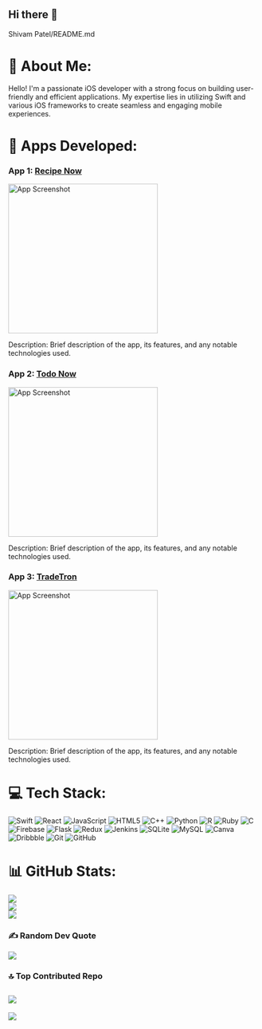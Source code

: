 ## Hi there 👋

<!--
**shivampatel066/shivampatel066** is a ✨ _special_ ✨ repository because its `README.md` (this file) appears on your GitHub profile.

Here are some ideas to get you started:

- 🔭 I’m currently working on ...
- 🌱 I’m currently learning ...
- 👯 I’m looking to collaborate on ...
- 🤔 I’m looking for help with ...
- 💬 Ask me about ...
- 📫 How to reach me: ...
- 😄 Pronouns: ...
- ⚡ Fun fact: ...
-->

Shivam Patel/README.md
# 💫 About Me:
Hello! I'm a passionate iOS developer with a strong focus on building user-friendly and efficient applications. My expertise lies in utilizing Swift and various iOS frameworks to create seamless and engaging mobile experiences.

# 🔭 Apps Developed:
<div style="margin-bottom: 20px;">
    <h3>App 1: <a href="https://link-to-app">Recipe Now</a></h3>
    <img src="https://lh3.googleusercontent.com/d/1HkAindbZoMTHt8IVKyNNqLq3McV6HT51=s220?authuser=0" alt="App Screenshot" style="width:300px;">
    <p>Description: Brief description of the app, its features, and any notable technologies used.</p>
</div>

<div style="margin-bottom: 20px;">
    <h3>App 2: <a href="https://link-to-app">Todo Now</a></h3>
    <img src="https://link-to-screenshot" alt="App Screenshot" style="width:300px;">
    <p>Description: Brief description of the app, its features, and any notable technologies used.</p>
</div>

<div style="margin-bottom: 20px;">
    <h3>App 3: <a href="https://link-to-app">TradeTron</a></h3>
    <img src="https://link-to-screenshot" alt="App Screenshot" style="width:300px;">
    <p>Description: Brief description of the app, its features, and any notable technologies used.</p>
</div>

# 💻 Tech Stack:
![Swift](https://img.shields.io/badge/swift-F54A2A?style=for-the-badge&logo=swift&logoColor=white) ![React](https://img.shields.io/badge/react-%2320232a.svg?style=for-the-badge&logo=react&logoColor=%2361DAFB) ![JavaScript](https://img.shields.io/badge/javascript-%23323330.svg?style=for-the-badge&logo=javascript&logoColor=%23F7DF1E) ![HTML5](https://img.shields.io/badge/html5-%23E34F26.svg?style=for-the-badge&logo=html5&logoColor=white) ![C++](https://img.shields.io/badge/c++-%2300599C.svg?style=for-the-badge&logo=c%2B%2B&logoColor=white) ![Python](https://img.shields.io/badge/python-3670A0?style=for-the-badge&logo=python&logoColor=ffdd54) ![R](https://img.shields.io/badge/r-%23276DC3.svg?style=for-the-badge&logo=r&logoColor=white) ![Ruby](https://img.shields.io/badge/ruby-%23CC342D.svg?style=for-the-badge&logo=ruby&logoColor=white) ![C](https://img.shields.io/badge/c-%2300599C.svg?style=for-the-badge&logo=c&logoColor=white) ![Firebase](https://img.shields.io/badge/firebase-%23039BE5.svg?style=for-the-badge&logo=firebase) ![Flask](https://img.shields.io/badge/flask-%23000.svg?style=for-the-badge&logo=flask&logoColor=white) ![Redux](https://img.shields.io/badge/redux-%23593d88.svg?style=for-the-badge&logo=redux&logoColor=white) ![Jenkins](https://img.shields.io/badge/jenkins-%232C5263.svg?style=for-the-badge&logo=jenkins&logoColor=white) ![SQLite](https://img.shields.io/badge/sqlite-%2307405e.svg?style=for-the-badge&logo=sqlite&logoColor=white) ![MySQL](https://img.shields.io/badge/mysql-4479A1.svg?style=for-the-badge&logo=mysql&logoColor=white) ![Canva](https://img.shields.io/badge/Canva-%2300C4CC.svg?style=for-the-badge&logo=Canva&logoColor=white) ![Dribbble](https://img.shields.io/badge/Dribbble-EA4C89?style=for-the-badge&logo=dribbble&logoColor=white) ![Git](https://img.shields.io/badge/git-%23F05033.svg?style=for-the-badge&logo=git&logoColor=white) ![GitHub](https://img.shields.io/badge/github-%23121011.svg?style=for-the-badge&logo=github&logoColor=white)
# 📊 GitHub Stats:
![](https://github-readme-stats.vercel.app/api?username=shivampatel066&theme=dark&hide_border=false&include_all_commits=false&count_private=false)<br/>
![](https://github-readme-streak-stats.herokuapp.com/?user=shivampatel066&theme=dark&hide_border=false)<br/>
![](https://github-readme-stats.vercel.app/api/top-langs/?username=shivampatel066&theme=dark&hide_border=false&include_all_commits=false&count_private=false&layout=compact)

### ✍️ Random Dev Quote
![](https://quotes-github-readme.vercel.app/api?type=horizontal&theme=radical)

### 🔝 Top Contributed Repo
![](https://github-contributor-stats.vercel.app/api?username=shivampatel066&limit=5&theme=dark&combine_all_yearly_contributions=true)
---
[![](https://visitcount.itsvg.in/api?id=shivampatel066&icon=0&color=0)](https://visitcount.itsvg.in)

<!-- Proudly created with GPRM ( https://gprm.itsvg.in ) -->
